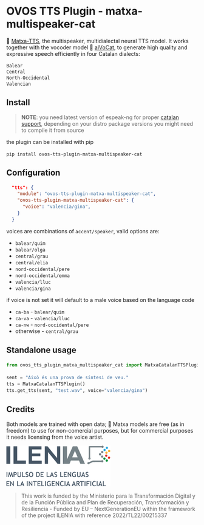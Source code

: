 # OVOS TTS Plugin - matxa-multispeaker-cat

🍵 [Matxa-TTS](https://huggingface.co/projecte-aina/matxa-tts-cat-multiaccent), the multispeaker, multidialectal neural TTS model.  It works together with the vocoder model 🥑 [alVoCat](https://huggingface.co/projecte-aina/alvocat-vocos-22khz), to generate high quality and expressive speech efficiently in four Catalan dialects:

    Balear
    Central
    North-Occidental
    Valencian

## Install

> **NOTE**: you need latest version of espeak-ng for proper [catalan support](https://github.com/espeak-ng/espeak-ng/pull/1681), depending on your distro package versions you might need to compile it from source

the plugin can be installed with pip

`pip install ovos-tts-plugin-matxa-multispeaker-cat`

## Configuration

```json
  "tts": {
    "module": "ovos-tts-plugin-matxa-multispeaker-cat",
    "ovos-tts-plugin-matxa-multispeaker-cat": {
      "voice": "valencia/gina",
    }
  }
```
voices are combinations of `accent/speaker`, valid options are:
- `balear/quim`
- `balear/olga`
- `central/grau`
- `central/elia`
- `nord-occidental/pere`
- `nord-occidental/emma`
- `valencia/lluc`
- `valencia/gina`

if voice is not set it will default to a male voice based on the language code
- `ca-ba` - `balear/quim`
- `ca-va` - `valencia/lluc`
- `ca-nw` - `nord-occidental/pere`
- otherwise - `central/grau`

## Standalone usage

```python
from ovos_tts_plugin_matxa_multispeaker_cat import MatxaCatalanTTSPlugin

sent = "Això és una prova de síntesi de veu."
tts = MatxaCatalanTTSPlugin()
tts.get_tts(sent, "test.wav", voice="valencia/gina")
```


## Credits

Both models are trained with open data; 🍵 Matxa models are free (as in freedom) to use for non-comercial purposes, but for commercial purposes it needs licensing from the voice artist.

![img.png](img.png)
> This work is funded by the Ministerio para la Transformación Digital y de la Función Pública and Plan de Recuperación, Transformación y Resiliencia - Funded by EU – NextGenerationEU within the framework of the project ILENIA with reference 2022/TL22/00215337
